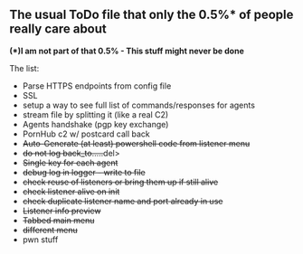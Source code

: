## The usual ToDo file that only the 0.5%* of people really care about
__(*)I am not part of that 0.5% - This stuff might never be done__

The list:
- Parse HTTPS endpoints from config file
- SSL
- setup a way to see full list of commands/responses for agents
- stream file by splitting it (like a real C2)
- Agents handshake (pgp key exchange)
- PornHub c2 w/ postcard call back
- <del>Auto-Generate (at least) powershell code from listener menu</del>
- <del>do not log back_to.....</del>del>
- <del>Single key for each agent</del>
- <del>debug log in logger - write to file</del>
- <del>check reuse of listeners or bring them up if still alive</del>
- <del>check listener alive on init</del>
- <del>check duplicate listener name and port already in use</del>
- <del>Listener info preview</del>
- <del>Tabbed main menu</del>
- <del>different menu</del>
- pwn stuff
